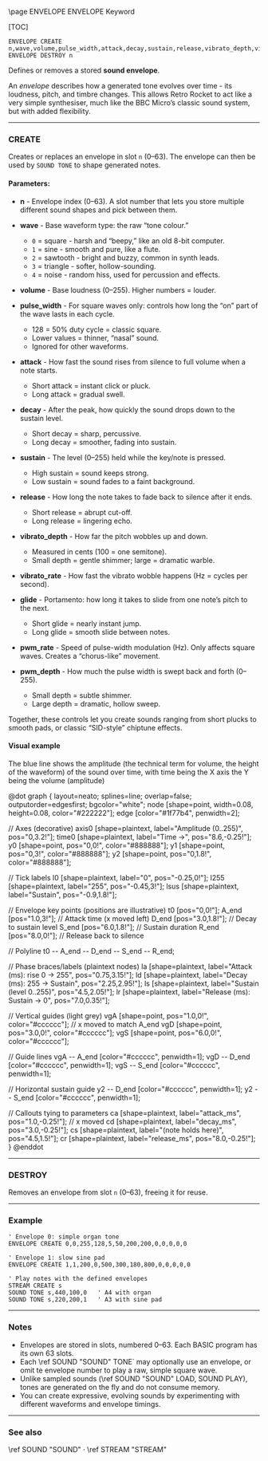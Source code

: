 \page ENVELOPE ENVELOPE Keyword

[TOC]

```basic
ENVELOPE CREATE n,wave,volume,pulse_width,attack,decay,sustain,release,vibrato_depth,vibrato_rate,glide,pwm_rate,pwm_depth
ENVELOPE DESTROY n
```

Defines or removes a stored **sound envelope**.

An *envelope* describes how a generated tone evolves over time - its loudness, pitch, and timbre changes. This allows Retro Rocket to act like a very simple synthesiser, much like the BBC Micro’s classic sound system, but with added flexibility.

---

### CREATE

Creates or replaces an envelope in slot `n` (0–63).
The envelope can then be used by `SOUND TONE` to shape generated notes.

#### Parameters:

* **n** - Envelope index (0–63).
  A slot number that lets you store multiple different sound shapes and pick between them.

* **wave** - Base waveform type: the raw “tone colour.”

  * `0` = square - harsh and “beepy,” like an old 8-bit computer.
  * `1` = sine - smooth and pure, like a flute.
  * `2` = sawtooth - bright and buzzy, common in synth leads.
  * `3` = triangle - softer, hollow-sounding.
  * `4` = noise - random hiss, used for percussion and effects.

* **volume** - Base loudness (0–255). Higher numbers = louder.

* **pulse\_width** - For square waves only: controls how long the “on” part of the wave lasts in each cycle.

  * 128 = 50% duty cycle = classic square.
  * Lower values = thinner, “nasal” sound.
  * Ignored for other waveforms.

* **attack** - How fast the sound rises from silence to full volume when a note starts.

  * Short attack = instant click or pluck.
  * Long attack = gradual swell.

* **decay** - After the peak, how quickly the sound drops down to the sustain level.

  * Short decay = sharp, percussive.
  * Long decay = smoother, fading into sustain.

* **sustain** - The level (0–255) held while the key/note is pressed.

  * High sustain = sound keeps strong.
  * Low sustain = sound fades to a faint background.

* **release** - How long the note takes to fade back to silence after it ends.

  * Short release = abrupt cut-off.
  * Long release = lingering echo.

* **vibrato\_depth** - How far the pitch wobbles up and down.

  * Measured in cents (100 = one semitone).
  * Small depth = gentle shimmer; large = dramatic warble.

* **vibrato\_rate** - How fast the vibrato wobble happens (Hz = cycles per second).

* **glide** - Portamento: how long it takes to slide from one note’s pitch to the next.

  * Short glide = nearly instant jump.
  * Long glide = smooth slide between notes.

* **pwm\_rate** - Speed of pulse-width modulation (Hz). Only affects square waves. Creates a “chorus-like” movement.

* **pwm\_depth** - How much the pulse width is swept back and forth (0–255).

  * Small depth = subtle shimmer.
  * Large depth = dramatic, hollow sweep.

Together, these controls let you create sounds ranging from short plucks to smooth pads, or classic “SID-style” chiptune effects.

#### Visual example

The blue line shows the amplitude (the technical term for volume, the height of the waveform) of the sound over time, with time being the X axis the Y being the volume (amplitude)

@dot
graph {
  layout=neato; splines=line; overlap=false; outputorder=edgesfirst; bgcolor="white";
  node [shape=point, width=0.08, height=0.08, color="#222222"];
  edge [color="#1f77b4", penwidth=2];

  // Axes (decorative)
  axis0 [shape=plaintext, label="Amplitude (0..255)", pos="0,3.2!"];
  time0 [shape=plaintext, label="Time →", pos="8.6,-0.25!"];
  y0 [shape=point, pos="0,0!", color="#888888"];
  y1 [shape=point, pos="0,3!", color="#888888"];
  y2 [shape=point, pos="0,1.8!", color="#888888"];

  // Tick labels
  l0 [shape=plaintext, label="0", pos="-0.25,0!"];
  l255 [shape=plaintext, label="255", pos="-0.45,3!"];
  lsus [shape=plaintext, label="Sustain", pos="-0.9,1.8!"];

  // Envelope key points (positions are illustrative)
  t0      [pos="0,0!"];
  A_end   [pos="1.0,3!"];     // Attack time (x moved left)
  D_end   [pos="3.0,1.8!"];   // Decay to sustain level
  S_end   [pos="6.0,1.8!"];   // Sustain duration
  R_end   [pos="8.0,0!"];     // Release back to silence

  // Polyline
  t0 -- A_end -- D_end -- S_end -- R_end;

  // Phase braces/labels (plaintext nodes)
  la [shape=plaintext, label="Attack (ms): rise 0 → 255", pos="0.75,3.15!"];
  ld [shape=plaintext, label="Decay (ms): 255 → Sustain", pos="2.25,2.95!"];
  ls [shape=plaintext, label="Sustain (level 0..255)", pos="4.5,2.05!"];
  lr [shape=plaintext, label="Release (ms): Sustain → 0", pos="7.0,0.35!"];

  // Vertical guides (light grey)
  vgA [shape=point, pos="1.0,0!", color="#cccccc"]; // x moved to match A_end
  vgD [shape=point, pos="3.0,0!", color="#cccccc"];
  vgS [shape=point, pos="6.0,0!", color="#cccccc"];

  // Guide lines
  vgA -- A_end [color="#cccccc", penwidth=1];
  vgD -- D_end [color="#cccccc", penwidth=1];
  vgS -- S_end [color="#cccccc", penwidth=1];

  // Horizontal sustain guide
  y2 -- D_end [color="#cccccc", penwidth=1];
  y2 -- S_end [color="#cccccc", penwidth=1];

  // Callouts tying to parameters
  ca [shape=plaintext, label="attack_ms", pos="1.0,-0.25!"]; // x moved
  cd [shape=plaintext, label="decay_ms",  pos="3.0,-0.25!"];
  cs [shape=plaintext, label="(note holds here)", pos="4.5,1.5!"];
  cr [shape=plaintext, label="release_ms", pos="8.0,-0.25!"];
}
@enddot

---

### DESTROY

Removes an envelope from slot `n` (0–63), freeing it for reuse.

---

### Example

```basic
' Envelope 0: simple organ tone
ENVELOPE CREATE 0,0,255,128,5,50,200,200,0,0,0,0,0

' Envelope 1: slow sine pad
ENVELOPE CREATE 1,1,200,0,500,300,180,800,0,0,0,0,0

' Play notes with the defined envelopes
STREAM CREATE s
SOUND TONE s,440,100,0   ' A4 with organ
SOUND TONE s,220,200,1   ' A3 with sine pad
```

---

### Notes

* Envelopes are stored in slots, numbered 0–63. Each BASIC program has its own 63 slots.
* Each \ref SOUND "SOUND" TONE` may optionally use an envelope, or omit te envelope number to play a raw, simple square wave.
* Unlike sampled sounds (\ref SOUND "SOUND" LOAD, SOUND PLAY), tones are generated on the fly and do not consume memory.
* You can create expressive, evolving sounds by experimenting with different waveforms and envelope timings.

---

### See also

\ref SOUND "SOUND" · \ref STREAM "STREAM"
